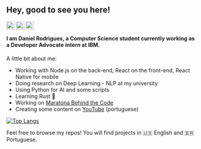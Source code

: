 ## Hey, good to see you here!

<a href="https://www.linkedin.com/in/danitrod/">
  <img align="left" alt="Danitrod's LinkdeIn" width="22px" src="https://cdn.jsdelivr.net/npm/simple-icons@v3/icons/linkedin.svg" />
</a>
<a href="https://www.youtube.com/channel/UCJx95nOeX4Ls8Yaqor3v7qA">
  <img align="left" alt="Danitrod's YouTube" width="22px" src="https://cdn.jsdelivr.net/npm/simple-icons@3.11.0/icons/youtube.svg" />
</a>
<a href="https://medium.com/@danitrod">
  <img align="left" alt="Danitrod's Medium" width="22px" src="https://cdn.jsdelivr.net/npm/simple-icons@3.11.0/icons/medium.svg" />
</a>
<br />

#### I am Daniel Rodrigues, a Computer Science student currently working as a Developer Advocate intern at IBM.

A little bit about me:

- Working with Node.js on the back-end, React on the front-end, React Native for mobile
- Doing research on Deep Learning - NLP at my university
- Using Python for AI and some scripts
- Learning Rust 🦀
- Working on [Maratona Behind the Code](https://maratona.dev)
- Creating some content on [YouTube](https://www.youtube.com/channel/UCJx95nOeX4Ls8Yaqor3v7qA) (portuguese)

[![Top Langs](https://github-readme-stats.vercel.app/api/top-langs/?username=danitrod&layout=compact&hide=matlab,css,swift,html,jupyter%20notebook&langs_count=10)](https://github.com/anuraghazra/github-readme-stats)

Feel free to browse my repos! You will find projects in 🇺🇸 English and 🇧🇷 Portuguese.
